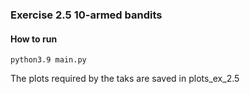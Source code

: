 <!--- # rl-an-introduction-->


### Exercise 2.5 10-armed bandits

#### How to run
```
python3.9 main.py
```
The plots required by the taks are saved in plots\_ex\_2.5


